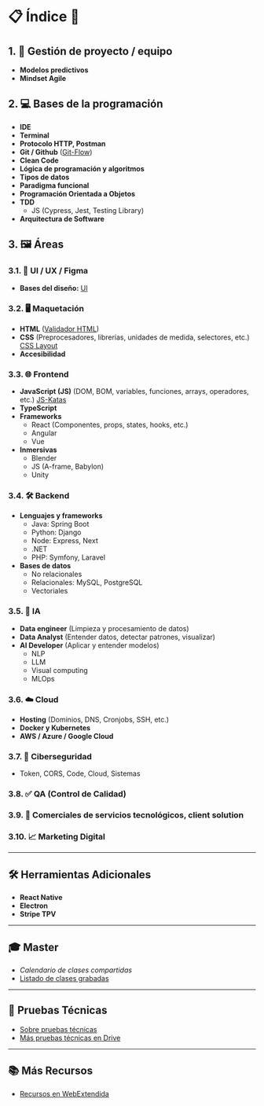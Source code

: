 # 📋 Índice 👋

## 1. 📂 Gestión de proyecto / equipo
   - **Modelos predictivos**
   - **Mindset Agile**

## 2. 💻 Bases de la programación
   - **IDE**
   - **Terminal**
   - **Protocolo HTTP, Postman**
   - **Git / Github** ([Git-Flow](https://github.com/Factoria-F5-dev/git-flow))
   - **Clean Code**
   - **Lógica de programación y algoritmos**
   - **Tipos de datos**
   - **Paradigma funcional**
   - **Programación Orientada a Objetos**
   - **TDD**
     - JS (Cypress, Jest, Testing Library)
   - **Arquitectura de Software**

## 3. 🖼️ Áreas
### 3.1. 🎨 UI / UX / Figma
   - **Bases del diseño:** [UI](https://github.com/Factoria-F5-dev/UI)

### 3.2. 🖥️ Maquetación
   - **HTML** ([Validador HTML](https://validator.w3.org/))
   - **CSS** (Preprocesadores, librerías, unidades de medida, selectores, etc.) [CSS Layout](https://github.com/Factoria-F5-dev/CSSlayout)
   - **Accesibilidad**

### 3.3. 🌐 Frontend
   - **JavaScript (JS)** (DOM, BOM, variables, funciones, arrays, operadores, etc.) [JS-Katas](https://github.com/Factoria-F5-dev/JS-Katas-Jest)
   - **TypeScript**
   - **Frameworks**
     - React (Componentes, props, states, hooks, etc.)
     - Angular
     - Vue
   - **Inmersivas**
     - Blender
     - JS (A-frame, Babylon)
     - Unity

### 3.4. 🛠️ Backend
   - **Lenguajes y frameworks**
     - Java: Spring Boot
     - Python: Django
     - Node: Express, Next
     - .NET
     - PHP: Symfony, Laravel
   - **Bases de datos**
     - No relacionales
     - Relacionales: MySQL, PostgreSQL
     - Vectoriales

### 3.5. 🤖 IA
   - **Data engineer** (Limpieza y procesamiento de datos)
   - **Data Analyst** (Entender datos, detectar patrones, visualizar)
   - **AI Developer** (Aplicar y entender modelos)
     - NLP
     - LLM
     - Visual computing
     - MLOps

### 3.6. ☁️ Cloud
   - **Hosting** (Dominios, DNS, Cronjobs, SSH, etc.)
   - **Docker y Kubernetes**
   - **AWS / Azure / Google Cloud**

### 3.7. 🔐 Ciberseguridad
   - Token, CORS, Code, Cloud, Sistemas

### 3.8. ✅ QA (Control de Calidad)

### 3.9. 💼 Comerciales de servicios tecnológicos, client solution

### 3.10. 📈 Marketing Digital

---

## 🛠️ Herramientas Adicionales

- **React Native**
- **Electron**
- **Stripe TPV**

---

## 🎓 Master

- *Calendario de clases compartidas*
- [Listado de clases grabadas](https://docs.google.com/spreadsheets/d/1mbxZu-IZCVWX06MPGMyt_OIf--0lPx9P2BAxlQkYoLM/edit#gid=0)

---

## 🧪 Pruebas Técnicas

- [Sobre pruebas técnicas](https://github.com/Factoria-F5-dev/technical-interviews)
- [Más pruebas técnicas en Drive](https://drive.google.com/drive/folders/10vwQVJ8HSzi1a6kiYtzaoxR2R3EGo-aX)

---

## 📚 Más Recursos

- [Recursos en WebExtendida](https://webextendida.es/resources/)
